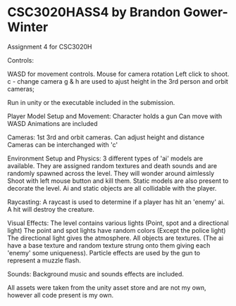 # CSC3020HASS4 by Brandon Gower-Winter
Assignment 4 for CSC3020H

Controls:

WASD for movement controls.
Mouse for camera rotation
Left click to shoot.
c - change camera
g & h are used to ajust height in the 3rd person and orbit cameras;

Run in unity or the executable included in the submission.

Player Model Setup and Movement:
	Character holds a gun
	Can move with WASD
	Animations are included

Cameras:
	1st 3rd and orbit cameras.
	Can adjust height and distance
	Cameras can be interchanged with 'c'

Environment Setup and Physics:
	3 different types of 'ai' models are available. They are assigned random textures and death sounds and are randomly spawned across the level. They will wonder around aimlessly
	Shoot with left mouse button and kill them.
	Static models are also present to decorate the level.
	Ai and static objects are all collidable with the player.
	
Raycasting:
	A raycast is used to determine if a player has hit an 'enemy' ai.
	A hit will destroy the creature.

Visual Effects:
	The level contains various lights (Point, spot and a directional light) The point and spot lights have random colors (Except the police light)
	The directional light gives the atmosphere.
	All objects are textures. (The ai have a base texture and random texture strung onto them giving each 'enemy' some uniqueness).
	Particle effects are used by the gun to represent a muzzle flash.

Sounds:
	Background music and sounds effects are included.
	
All assets were taken from the unity asset store and are not my own, however all code present is my own.
